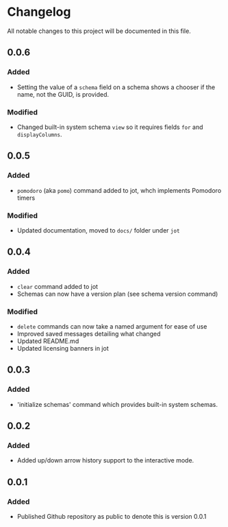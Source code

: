 # Changelog

All notable changes to this project will be documented in this file.

## 0.0.6

### Added

- Setting the value of a `schema` field on a schema shows a chooser if the name, not the GUID, is provided. 

### Modified

- Changed built-in system schema `view` so it requires fields `for` and `displayColumns`.

## 0.0.5

### Added

- `pomodoro` (aka `pomo`) command added to jot, whch implements Pomodoro timers

### Modified

- Updated documentation, moved to `docs/` folder under `jot`

## 0.0.4

### Added

- `clear` command added to jot
- Schemas can now have a version plan (see schema version command)

### Modified

- `delete` commands can now take a named argument for ease of use
- Improved saved messages detailing what changed
- Updated README.md
- Updated licensing banners in jot

## 0.0.3

### Added

- 'initialize schemas' command which provides built-in system schemas.

## 0.0.2

### Added

- Added up/down arrow history support to the interactive mode.

## 0.0.1

### Added

- Published Github repository as public to denote this is version 0.0.1